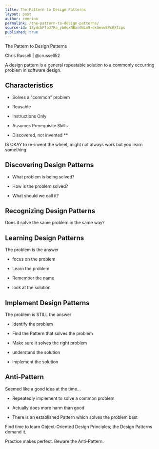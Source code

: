 ```yaml
---
title: The Pattern to Design Patterns
layout: post
author: rmerino
permalink: /the-pattern-to-design-patterns/
source-id: 1ZydcbPfoJ7Ra_ybAqxNBan6WLm9-dxGevw8Pc8Xfzps
published: true
---
```

The Pattern to Design Patterns

Chris Russell | @crussell52

A design pattern is a general repeatable solution to a commonly occurring problem in software design.

## Characteristics

* Solves a "common" problem

* Reusable

* Instructions Only

* Assumes Prerequisite Skills

* Discovered, not invented **

IS OKAY to re-invent the wheel, might not always work but you learn something

## Discovering Design Patterns

* What problem is being solved?

* How is the problem solved?

* What should we call it?

## Recognizing Design Patterns

Does it solve the same problem in the same way?

## Learning Design Patterns

The problem is the answer

* focus on the problem

* Learn the problem

* Remember the name

* look at the solution

## Implement Design Patterns

The problem is STILL the answer

* Identify the problem

* Find the Pattern that solves the problem

* Make sure it solves the right problem

* understand the solution

* implement the solution

## Anti-Pattern

Seemed like a good idea at the time…

* Repeatedly implement to solve a common problem

* Actually does more harm than good

* There is an established Pattern which solves the problem best

Find time to learn Object-Oriented Design Principles; the Design Patterns demand it.

Practice makes perfect. Beware the Anti-Pattern.

